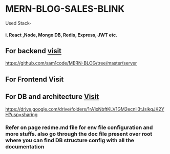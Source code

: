 # MERN-BLOG-SALES-BLINK
Used Stack- 
#### i. React ,Node, Mongo DB, Redis, Express, JWT etc.

## For backend [visit](https://github.com/sam1code/MERN-BLOG/tree/master/server)
https://github.com/sam1code/MERN-BLOG/tree/master/server

## For Frontend Visit

## For DB and architecture [Visit](https://drive.google.com/drive/folders/1rA1xNbftKLV1GM2ecnii3tJslkqJK2YH?usp=sharing)
https://drive.google.com/drive/folders/1rA1xNbftKLV1GM2ecnii3tJslkqJK2YH?usp=sharing

### Refer on page redme.md file for env file configuration and more stuffs. also go through the doc file present over root where you can find DB structure config with all the documentation
